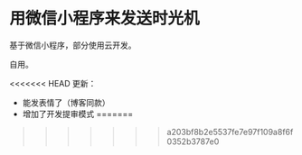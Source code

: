 # 用微信小程序来发送时光机

基于微信小程序，部分使用云开发。

自用。

<<<<<<< HEAD
更新：

- 能发表情了（博客同款）
- 增加了开发提审模式
=======
>>>>>>> a203bf8b2e5537fe7e97f109a8f6f0352b3787e0
